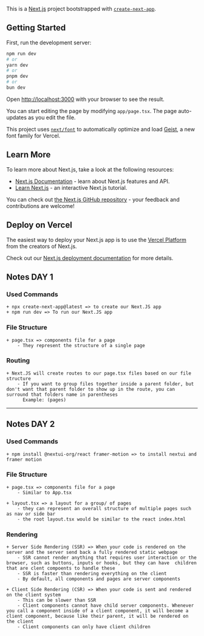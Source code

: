 This is a [Next.js](https://nextjs.org) project bootstrapped with [`create-next-app`](https://nextjs.org/docs/app/api-reference/cli/create-next-app).

## Getting Started

First, run the development server:

```bash
npm run dev
# or
yarn dev
# or
pnpm dev
# or
bun dev
```

Open [http://localhost:3000](http://localhost:3000) with your browser to see the result.

You can start editing the page by modifying `app/page.tsx`. The page auto-updates as you edit the file.

This project uses [`next/font`](https://nextjs.org/docs/app/building-your-application/optimizing/fonts) to automatically optimize and load [Geist](https://vercel.com/font), a new font family for Vercel.

## Learn More

To learn more about Next.js, take a look at the following resources:

- [Next.js Documentation](https://nextjs.org/docs) - learn about Next.js features and API.
- [Learn Next.js](https://nextjs.org/learn) - an interactive Next.js tutorial.

You can check out [the Next.js GitHub repository](https://github.com/vercel/next.js) - your feedback and contributions are welcome!

## Deploy on Vercel

The easiest way to deploy your Next.js app is to use the [Vercel Platform](https://vercel.com/new?utm_medium=default-template&filter=next.js&utm_source=create-next-app&utm_campaign=create-next-app-readme) from the creators of Next.js.

Check out our [Next.js deployment documentation](https://nextjs.org/docs/app/building-your-application/deploying) for more details.



## Notes DAY 1


### Used Commands
    + npx create-next-app@latest => to create our Next.JS app
    + npm run dev => To run our Next.JS app

### File Structure
    + page.tsx => components file for a page
        - They represent the structure of a single page

### Routing
    + Next.JS will create routes to our page.tsx files based on our file structure
        - If you want to group files together inside a parent folder, but don't want that parent folder to show up in the route, you can surround that folders name in parentheses 
          Example: (pages)

------------------------------------------------------------------------------------

## Notes DAY 2


### Used Commands
    + npm install @nextui-org/react framer-motion => to install nextui and framer motion

### File Structure
    + page.tsx => components file for a page
        - Similar to App.tsx

    + layout.tsx => a layout for a group/ of pages
        - they can represent an overall structure of multiple pages such as nav or side bar
        - the root layout.tsx would be similar to the react index.html

### Rendering
    + Server Side Rendering (SSR) => When your code is rendered on the server and the server send back a fully rendered static webpage
        - SSR cannot render anything that requires user interaction or the browser, such as buttons, inputs or hooks, but they can have  children that are clent compoents to handle these
        - SSR is faster than rendering everything on the client
        - By default, all components and pages are server components

    + Client Side Rendering (CSR) => When your code is sent and rendered on the client system
        - This can be slower than SSR
        - Client components cannot have child server components. Whenever you call a component inside of a client component, it will become a client component, because like their parent, it will be rendered on the client
        - Client components can only have client children

